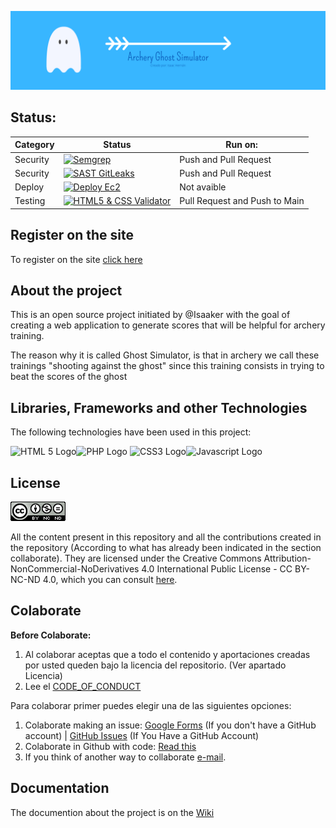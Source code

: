 ![Ghost Simulator ES](https://github.com/Isaaker/Ghost_Simulator_ES/blob/main/images/archery.png)


## Status:

| Category | Status | Run on: |
| -- | -- | -- |
|Security|[![Semgrep](https://github.com/Isaaker/Ghost_Simulator_ES/actions/workflows/semgrep.yml/badge.svg)](https://github.com/Isaaker/Ghost_Simulator_ES/actions/workflows/semgrep.yml)| Push and Pull Request|
|Security|[![SAST GitLeaks](https://github.com/Isaaker/Ghost_Simulator_ES/actions/workflows/gitleaks.yml/badge.svg)](https://github.com/Isaaker/Ghost_Simulator_ES/actions/workflows/gitleaks.yml)|Push and Pull Request|
|Deploy|[![Deploy Ec2](https://github.com/Isaaker/Ghost_Simulator_ES/actions/workflows/putfiles2ec2.yml/badge.svg)](https://github.com/Isaaker/Ghost_Simulator_ES/actions/workflows/putfiles2ec2.yml)|Not avaible|
|Testing|[![HTML5 & CSS Validator](https://github.com/Isaaker/Ghost_Simulator_ES/actions/workflows/html_css_test.yml/badge.svg)](https://github.com/Isaaker/Ghost_Simulator_ES/actions/workflows/html_css_test.yml)|Pull Request and Push to Main|

## Register on the site
To register on the site [click here](https://forms.gle/GxU8BVdvJi37yJMN8)


## About the project

This is an open source project initiated by @Isaaker with the goal of creating a web application to generate scores that will be helpful for archery training.

The reason why it is called Ghost Simulator, is that in archery we call these trainings "shooting against the ghost" since this training consists in trying to beat the scores of the ghost

## Libraries, Frameworks and other Technologies

The following technologies have been used in this project:

<img src="https://cdn.jsdelivr.net/gh/devicons/devicon/icons/html5/html5-original-wordmark.svg" alt="HTML 5 Logo" width=50 height=50/><img src="https://cdn.jsdelivr.net/gh/devicons/devicon/icons/php/php-original.svg" alt="PHP Logo" width=50 height=50/>          <img src="https://cdn.jsdelivr.net/gh/devicons/devicon/icons/css3/css3-original-wordmark.svg" alt="CSS3 Logo" width=50 height=50/><img src="https://cdn.jsdelivr.net/gh/devicons/devicon/icons/javascript/javascript-original.svg" alt="Javascript Logo" width=50 height=50/>
          


                    

## License

![Creative Commons License Logo](https://github.com/Isaaker/Ghost_Simulator_ES/blob/main/images/Creative%20Commons.png)

All the content present in this repository and all the contributions created in the repository (According to what has already been indicated in the section collaborate). They are licensed under the Creative Commons Attribution-NonCommercial-NoDerivatives 4.0 International Public License - CC BY-NC-ND 4.0, which you can consult [here](https://github.com/Isaaker/Ghost_Simulator_ES/blob/main/LICENSE.txt).




## Colaborate

**Before Colaborate:**
1. Al colaborar aceptas que a todo el contenido y aportaciones creadas por usted queden bajo la licencia del repositorio. (Ver apartado Licencia)
2. Lee el [CODE_OF_CONDUCT](https://github.com/Isaaker/Ghost_Simulator_ES/blob/main/CODE_OF_CONDUCT.md)

Para colaborar primer puedes elegir una de las siguientes opciones:

1. Colaborate making an issue: [Google Forms](https://forms.gle/fZGYEDDGrmGxnjGT8) (If you don't have a GitHub account)  |  [GitHub Issues](https://github.com/Isaaker/Ghost_Simulator_ES/issues) (If You Have a GitHub Account)
2. Colaborate in Github with code: [Read this](https://github.com/Isaaker/Ghost_Simulator_ES/wiki/How-does-the-repository-work%3F)
5. If you think of another way to collaborate [e-mail](archery.ghost.simulator@gmail.com).

## Documentation

The documention about the project is on the [Wiki](https://github.com/Isaaker/Ghost_Simulator_ES/wiki)

